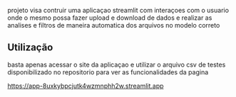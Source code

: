 projeto visa contruir uma aplicaçao streamlit com interaçoes com o usuario onde o mesmo possa fazer upload e download de dados e realizar as analises e filtros de maneira automatica dos arquivos no modelo correto

## Utilização

basta apenas acessar o site da aplicaçao e utilizar o arquivo csv de testes disponibilizado no repositorio para ver as funcionalidades da pagina 

https://app-8uxkybpcjutk4wzmnphh2w.streamlit.app
